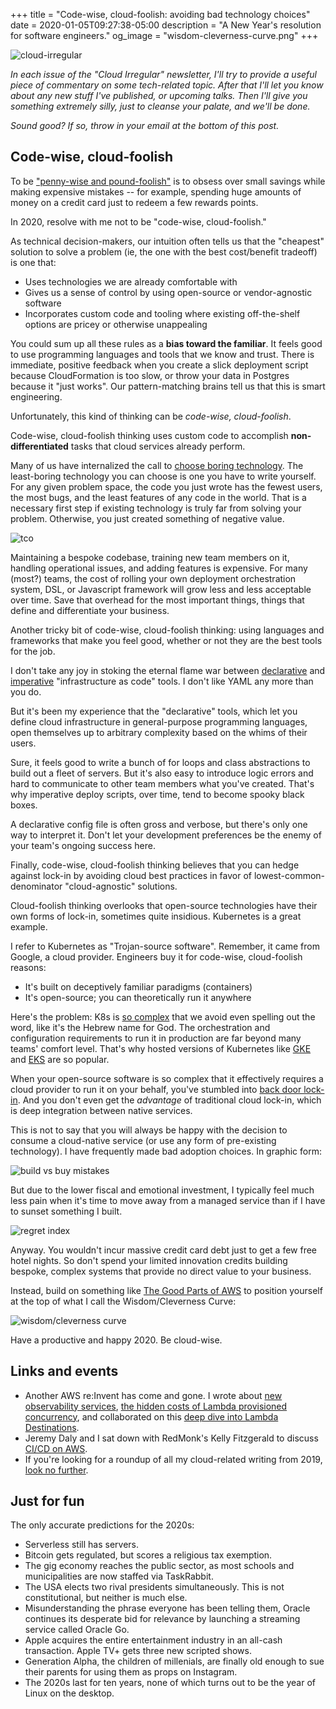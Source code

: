 +++
title = "Code-wise, cloud-foolish: avoiding bad technology choices"
date = 2020-01-05T09:27:38-05:00
description = "A New Year's resolution for software engineers."
og_image = "wisdom-cleverness-curve.png"
+++

<img class="alignnone size-full wp-image-2812" src="/images/cloud-irregular.png" alt="cloud-irregular" />

*In each issue of the "Cloud Irregular" newsletter, I'll try to provide a useful piece of commentary on some tech-related topic. After that I'll let you know about any new stuff I've published, or upcoming talks. Then I'll give you something extremely silly, just to cleanse your palate, and we'll be done.* 

*Sound good? If so, throw in your email at the bottom of this post.*

## Code-wise, cloud-foolish

To be ["penny-wise and pound-foolish"](https://bothsidesofthetable.com/be-careful-not-to-be-penny-wise-pound-foolish-568d9cf470d8) is to obsess over small savings while making expensive mistakes -- for example, spending huge amounts of money on a credit card just to redeem a few rewards points.

In 2020, resolve with me not to be "code-wise,  cloud-foolish."

As technical decision-makers, our intuition often tells us that the "cheapest" solution to solve a problem (ie, the one with the best cost/benefit tradeoff) is one that:

- Uses technologies we are already comfortable with
- Gives us a sense of control by using open-source or vendor-agnostic software
- Incorporates custom code and tooling where existing off-the-shelf options are pricey or otherwise unappealing

You could sum up all these rules as a **bias toward the familiar**. It feels good to use programming languages and tools that we know and trust. There is immediate, positive feedback when you create a slick deployment script because CloudFormation is too slow, or throw your data in Postgres because it "just works". Our pattern-matching brains tell us that this is smart engineering. 

Unfortunately, this kind of thinking can be *code-wise, cloud-foolish*. 

Code-wise, cloud-foolish thinking uses custom code to accomplish **non-differentiated** tasks that cloud services already perform.

Many of us have internalized the call to [choose boring technology](http://boringtechnology.club/). The least-boring technology you can choose is one you have to write yourself. For any given problem space, the code you just wrote has the fewest users, the most bugs, and the least features of any code in the world. That is a necessary first step if existing technology is truly far from solving your problem. Otherwise, you just created something of negative value. 

<img class="alignnone size-full wp-image-2812" src="/images/tco.png" alt="tco" />

Maintaining a bespoke codebase, training new team members on it, handling operational issues, and adding features is expensive. For many (most?) teams, the cost of rolling your own deployment orchestration system, DSL, or Javascript framework will grow less and less acceptable over time. Save that overhead for the most important things, things that define and differentiate your business. 

Another tricky bit of code-wise, cloud-foolish thinking: using languages and frameworks that make you feel good, whether or not they are the best tools for the job.

I don't take any joy in stoking the eternal flame war between [declarative](https://aws.amazon.com/cloudformation/) and [imperative](https://www.pulumi.com/) "infrastructure as code" tools. I don't like YAML any more than you do. 

But it's been my experience that the "declarative" tools, which let you define cloud infrastructure in general-purpose programming languages, open themselves up to arbitrary complexity based on the whims of their users.

Sure, it feels good to write a bunch of for loops and class abstractions to build out a fleet of servers. But it's also easy to introduce logic errors and hard to communicate to other team members what you've created. That's why imperative deploy scripts, over time, tend to become spooky black boxes.

A declarative config file is often gross and verbose, but there's only one way to interpret it. Don't let your development preferences be the enemy of your team's ongoing success here.

Finally, code-wise, cloud-foolish thinking believes that you can hedge against lock-in by avoiding cloud best practices in favor of lowest-common-denominator "cloud-agnostic" solutions.

Cloud-foolish thinking overlooks that open-source technologies have their own forms of lock-in, sometimes quite insidious. Kubernetes is a great example. 

I refer to Kubernetes as "Trojan-source software". Remember, it came from Google, a cloud provider. Engineers buy it for code-wise, cloud-foolish reasons:

- It's built on deceptively familiar paradigms (containers)
- It's open-source; you can theoretically run it anywhere

Here's the problem: K8s is [so complex](http://jmoiron.net/blog/is-k8s-too-complicated/) that we avoid even spelling out the word, like it's the Hebrew name for God. The orchestration and configuration requirements to run it in production are far beyond many teams' comfort level. That's why hosted versions of Kubernetes like [GKE](https://cloud.google.com/kubernetes-engine/) and [EKS](https://aws.amazon.com/eks/) are so popular.

When your open-source software is so complex that it effectively requires a cloud provider to run it on your behalf, you've stumbled into [back door lock-in](https://faasandfurious.com/114). And you don't even get the *advantage* of traditional cloud lock-in, which is deep integration between native services. 

This is not to say that you will always be happy with the decision to consume a cloud-native service (or use any form of pre-existing technology). I have frequently made bad adoption choices. In graphic form:

<img class="alignnone size-full wp-image-2812" src="/images/build-vs-buy-mistakes.png" alt="build vs buy mistakes" />

But due to the lower fiscal and emotional investment, I typically feel much less pain when it's time to move away from a managed service than if I have to sunset something I built.

<img class="alignnone size-full wp-image-2812" src="/images/regret-index.png" alt="regret index" />

Anyway. You wouldn't incur massive credit card debt just to get a few free hotel nights. So don't spend your limited innovation credits building bespoke, complex systems that provide no direct value to your business.

Instead, build on something like [The Good Parts of AWS](https://gumroad.com/l/aws-good-parts) to position yourself at the top of what I call the Wisdom/Cleverness Curve:

<img class="alignnone size-full wp-image-2812" src="/images/wisdom-cleverness-curve.png" alt="wisdom/cleverness curve" />

Have a productive and happy 2020. Be cloud-wise.

## Links and events

- Another AWS re:Invent has come and gone. I wrote about [new observability services](https://www.trek10.com/blog/preinvent-observability/), [the hidden costs of Lambda provisioned concurrency](https://www.trek10.com/blog/provisioned-lambda-concurrency/), and collaborated on this [deep dive into Lambda Destinations](https://www.trek10.com/blog/lambda-destinations-what-we-learned-the-hard-way/).
- Jeremy Daly and I sat down with RedMonk's Kelly Fitzgerald to discuss [CI/CD on AWS](https://www.youtube.com/watch?v=Iw_OEdiFNso).
- If you're looking for a roundup of all my cloud-related writing from 2019, [look no further]().

## Just for fun

The only accurate predictions for the 2020s:

- Serverless still has servers.
- Bitcoin gets regulated, but scores a religious tax exemption. 
- The gig economy reaches the public sector, as most schools and municipalities are now staffed via TaskRabbit.
- The USA elects two rival presidents simultaneously. This is not constitutional, but neither is much else.
- Misunderstanding the phrase everyone has been telling them, Oracle continues its desperate bid for relevance by launching a streaming service called Oracle Go.
- Apple acquires the entire entertainment industry in an all-cash transaction. Apple TV+ gets three new scripted shows.
- Generation Alpha, the children of millenials, are finally old enough to sue their parents for using them as props on Instagram.
- The 2020s last for ten years, none of which turns out to be the year of Linux on the desktop.
